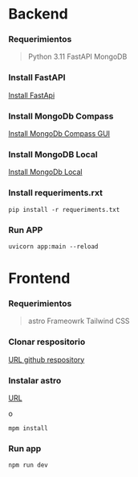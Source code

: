 # Backend

### Requerimientos
> Python 3.11
> FastAPI
> MongoDB

### Install FastAPI
[Install FastApi]("https://fastapi.tiangolo.com/tutorial/#run-the-code")
### Install MongoDb Compass
[Install MongoDb Compass GUI]("https://www.mongodb.com/try/download/shell")
### Install MongoDB Local
[Install MongoDb Local]("https://www.mongodb.com/docs/manual/tutorial/install-mongodb-on-os-x/")

### Install requeriments.rxt
```shell
pip install -r requeriments.txt
```
### Run APP
```shell
uvicorn app:main --reload
```

# Frontend
### Requerimientos
> astro Frameowrk
> Tailwind CSS

### Clonar respositorio
[URL github respository]("https://github.com/Mario-Meza/todo_list_frontend)
### Instalar astro
[URL]("https://astro.build/")

o 
```shell
mpm install
```

### Run app
```shell
npm run dev
```


